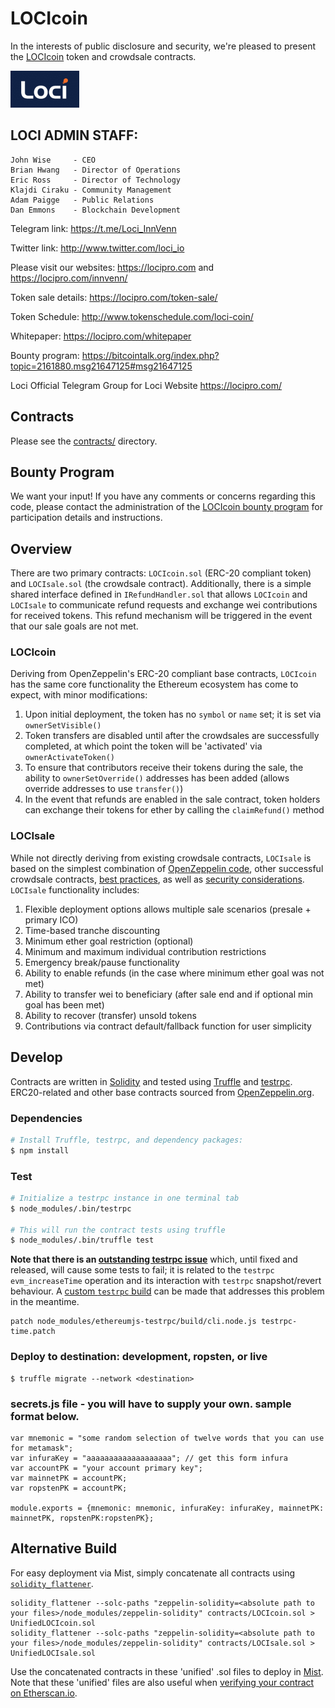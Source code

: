 # LOCIcoin
In the interests of public disclosure and security, we're pleased to present the [LOCIcoin][LOCIcoin] token and crowdsale contracts.

![LOCIcoin](loci-logo.png)

## LOCI ADMIN STAFF: 
```
John Wise     - CEO 
Brian Hwang   - Director of Operations
Eric Ross     - Director of Technology
Klajdi Ciraku - Community Management 
Adam Paigge   - Public Relations
Dan Emmons    - Blockchain Development
```

Telegram link: 
https://t.me/Loci_InnVenn

Twitter link: 
http://www.twitter.com/loci_io

Please visit our websites: 
https://locipro.com
 and
https://locipro.com/innvenn/

Token sale details: 
https://locipro.com/token-sale/

Token Schedule: 
http://www.tokenschedule.com/loci-coin/

Whitepaper: https://locipro.com/whitepaper

Bounty program: 
https://bitcointalk.org/index.php?topic=2161880.msg21647125#msg21647125

Loci
Official Telegram Group for Loci
Website https://locipro.com/

## Contracts
Please see the [contracts/](contracts) directory.

## Bounty Program
We want your input! If you have any comments or concerns regarding this code, please contact the administration of the [LOCIcoin bounty program][bounty program] for participation details and instructions.

## Overview
There are two primary contracts: `LOCIcoin.sol` (ERC-20 compliant token) and `LOCIsale.sol` (the crowdsale contract). Additionally, there is a simple shared interface defined in `IRefundHandler.sol` that allows `LOCIcoin` and `LOCIsale` to communicate refund requests and exchange wei contributions for received tokens. This refund mechanism will be triggered in the event that our sale goals are not met.

### LOCIcoin
Deriving from OpenZeppelin's ERC-20 compliant base contracts, `LOCIcoin` has the same core functionality the Ethereum ecosystem has come to expect, with minor modifications:
1. Upon initial deployment, the token has no `symbol` or `name` set; it is set via `ownerSetVisible()`
1. Token transfers are disabled until after the crowdsales are successfully completed, at which point the token will be 'activated' via `ownerActivateToken()`
1. To ensure that contributors receive their tokens during the sale, the ability to `ownerSetOverride()` addresses has been added (allows override addresses to use `transfer()`)
1. In the event that refunds are enabled in the sale contract, token holders can exchange their tokens for ether by calling the `claimRefund()` method

### LOCIsale
While not directly deriving from existing crowdsale contracts, `LOCIsale` is based on the simplest combination of [OpenZeppelin code][openzeppelin], other successful crowdsale contracts, [best practices][best practices], as well as [security considerations][security concerns]. `LOCIsale` functionality includes:
1. Flexible deployment options allows multiple sale scenarios (presale + primary ICO)
1. Time-based tranche discounting
1. Minimum ether goal restriction (optional)
1. Minimum and maximum individual contribution restrictions
1. Emergency break/pause functionality
1. Ability to enable refunds (in the case where minimum ether goal was not met)
1. Ability to transfer wei to beneficiary (after sale end and if optional min goal has been met)
1. Ability to recover (transfer) unsold tokens
1. Contributions via contract default/fallback function for user simplicity

## Develop
Contracts are written in [Solidity][solidity] and tested using [Truffle][truffle] and [testrpc][testrpc]. ERC20-related and other base contracts sourced from [OpenZeppelin.org][openzeppelin].

### Dependencies
```bash
# Install Truffle, testrpc, and dependency packages:
$ npm install
```

### Test
```bash
# Initialize a testrpc instance in one terminal tab
$ node_modules/.bin/testrpc

# This will run the contract tests using truffle
$ node_modules/.bin/truffle test
```
**Note that there is an [outstanding testrpc issue][testrpc bug 390]** which, until fixed and released, will cause some tests to fail; it is related to the `testrpc` `evm_increaseTime` operation and its interaction with `testrpc` snapshot/revert behaviour. A [custom `testrpc` build][testrpc custom build workaround] can be made that addresses this problem in the meantime.

```
patch node_modules/ethereumjs-testrpc/build/cli.node.js testrpc-time.patch
```

### Deploy to destination: development, ropsten, or live
```
$ truffle migrate --network <destination>
```

### secrets.js file - you will have to supply your own. sample format below.
```
var mnemonic = "some random selection of twelve words that you can use for metamask";
var infuraKey = "aaaaaaaaaaaaaaaaaaa"; // get this form infura
var accountPK = "your account primary key";
var mainnetPK = accountPK;
var ropstenPK = accountPK;

module.exports = {mnemonic: mnemonic, infuraKey: infuraKey, mainnetPK: mainnetPK, ropstenPK:ropstenPK};
```

## Alternative Build
For easy deployment via Mist, simply concatenate all contracts using [`solidity_flattener`][solidity flattener].
```
solidity_flattener --solc-paths "zeppelin-solidity=<absolute path to your files>/node_modules/zeppelin-solidity" contracts/LOCIcoin.sol > UnifiedLOCIcoin.sol
solidity_flattener --solc-paths "zeppelin-solidity=<absolute path to your files>/node_modules/zeppelin-solidity" contracts/LOCIsale.sol > UnifiedLOCIsale.sol
```
Use the concatenated contracts in these 'unified' .sol files to deploy in [Mist][mist]. Note that these 'unified' files are also useful when [verifying your contract on Etherscan.io][etherscan verifycontract].

[LOCIcoin]: https://www.locipro.com/whitepaper
[ethereum]: https://www.ethereum.org/
[openzeppelin]: https://openzeppelin.org/
[solidity]: https://solidity.readthedocs.io/
[truffle]: http://truffleframework.com/
[testrpc]: https://github.com/ethereumjs/testrpc
[mist]: https://github.com/ethereum/mist
[solidity flattener]: https://github.com/BlockCatIO/solidity-flattener
[testrpc bug 390]: https://github.com/ethereumjs/testrpc/issues/390
[testrpc custom build workaround]: https://github.com/ethereumjs/testrpc/issues/390#issuecomment-336917098
[best practices]: http://solidity.readthedocs.io/en/develop/common-patterns.html
[security concerns]: http://solidity.readthedocs.io/en/develop/security-considerations.html
[etherscan verifycontract]: https://etherscan.io/verifyContract
[bounty program]: https://bitcointalk.org/index.php?topic=2161880.msg21647125#msg21647125
[LOCIcoin whitepaper]: https://locipro.com/whitepaper
